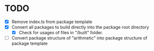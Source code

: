 # TODO

- [x] Remove index.ts from package template
- [x] Convert all packages to build directly into the package root directory
  - [x] Check for usages of files in "/built" folder.
- [ ] Convert package structure of "arithmetic" into package structure of package template
